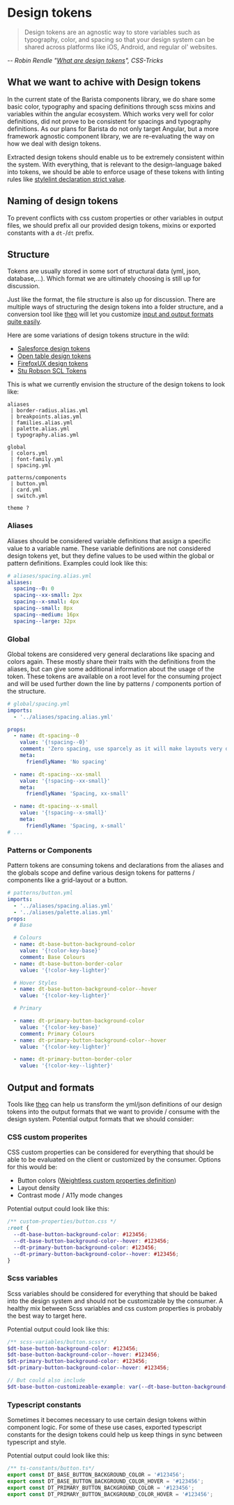 # Design tokens

> Design tokens are an agnostic way to store variables such as typography,
> color, and spacing so that your design system can be shared across platforms
> like iOS, Android, and regular ol' websites.

-- <cite>Robin Rendle "[What are design tokens]", CSS-Tricks</cite>

## What we want to achive with Design tokens

In the current state of the Barista components library, we do share some basic
color, typography and spacing definitions through scss mixins and variables
within the angular ecosystem. Which works very well for color definitions, did
not prove to be consistent for spacings and typography definitions. As our plans
for Barista do not only target Angular, but a more framework agnostic component
library, we are re-evaluating the way on how we deal with design tokens.

Extracted design tokens should enable us to be extremely consistent within the
system. With everything, that is relevant to the design-language baked into
tokens, we should be able to enforce usage of these tokens with linting rules
like [stylelint declaration strict value].

## Naming of design tokens

To prevent conflicts with css custom properties or other variables in output
files, we should prefix all our provided design tokens, mixins or exported
constants with a `dt-`/`dt` prefix.

## Structure

Tokens are usually stored in some sort of structural data (yml, json,
database,...). Which format we are ultimately choosing is still up for
discussion.

Just like the format, the file structure is also up for discussion. There are
multiple ways of structuring the design tokens into a folder structure, and a
conversion tool like [theo] will let you customize
[input and output formats quite easily](#output-and-formats).

Here are some variations of design tokens structure in the wild:

- [Salesforce design tokens]
- [Open table design tokens]
- [FirefoxUX design tokens]
- [Stu Robson SCL Tokens]

This is what we currently envision the structure of the design tokens to look
like:

```
aliases
 | border-radius.alias.yml
 | breakpoints.alias.yml
 | families.alias.yml
 | palette.alias.yml
 | typography.alias.yml

global
 | colors.yml
 | font-family.yml
 | spacing.yml

patterns/components
 | button.yml
 | card.yml
 | switch.yml

theme ?
```

### Aliases

Aliases should be considered variable definitions that assign a specific value
to a variable name. These variable definitions are not considered design tokens
yet, but they define values to be used within the global or pattern definitions.
Examples could look like this:

```yml
# aliases/spacing.alias.yml
aliases:
  spacing--0: 0
  spacing--xx-small: 2px
  spacing--x-small: 4px
  spacing--small: 8px
  spacing--medium: 16px
  spacing--large: 32px
```

### Global

Global tokens are considered very general declarations like spacing and colors
again. These mostly share their traits with the definitions from the aliases,
but can give some additional information about the usage of the token. These
tokens are available on a root level for the consuming project and will be used
further down the line by patterns / components portion of the structure.

```yml
# global/spacing.yml
imports:
  - '../aliases/spacing.alias.yml'

props:
  - name: dt-spacing--0
    value: '{!spacing--0}'
    comment: 'Zero spacing, use sparcely as it will make layouts very dense'
    meta:
      friendlyName: 'No spacing'

  - name: dt-spacing--xx-small
    value: '{!spacing--xx-small}'
    meta:
      friendlyName: 'Spacing, xx-small'

  - name: dt-spacing--x-small
    value: '{!spacing--x-small}'
    meta:
      friendlyName: 'Spacing, x-small'
# ...
```

### Patterns or Components

Pattern tokens are consuming tokens and declarations from the aliases and the
globals scope and define various design tokens for patterns / components like a
grid-layout or a button.

```yml
# patterns/button.yml
imports:
  - '../aliases/spacing.alias.yml'
  - '../aliases/palette.alias.yml'
props:
  # Base

  # Colours
  - name: dt-base-button-background-color
    value: '{!color-key-base}'
    comment: Base Colours
  - name: dt-base-button-border-color
    value: '{!color-key-lighter}'

  # Hover Styles
  - name: dt-base-button-background-color--hover
    value: '{!color-key-lighter}'

  # Primary

  - name: dt-primary-button-background-color
    value: '{!color-key-base}'
    comment: Primary Colours
  - name: dt-primary-button-background-color--hover
    value: '{!color-key-lighter}'

  - name: dt-primary-button-border-color
    value: '{!color-key--lighter}'
```

## Output and formats

Tools like [theo] can help us transform the yml/json definitions of our design
tokens into the output formats that we want to provide / consume with the design
system. Potential output formats that we should consider:

### CSS custom properites

CSS custom properties can be considered for everything that should be able to be
evaluated on the client or customized by the consumer. Options for this would
be:

- Button colors ([Weightless custom properties definition])
- Layout density
- Contrast mode / A11y mode changes

Potential output could look like this:

```css
/** custom-properties/button.css */
:root {
  --dt-base-button-background-color: #123456;
  --dt-base-button-background-color--hover: #123456;
  --dt-primary-button-background-color: #123456;
  --dt-primary-button-background-color--hover: #123456;
}
```

### Scss variables

Scss variables should be considered for everything that should be baked into the
design system and should not be customizable by the consumer. A healthy mix
between Scss variables and css custom properties is probably the best way to
target here.

Potential output could look like this:

```scss
/** scss-variables/button.scss*/
$dt-base-button-background-color: #123456;
$dt-base-button-background-color--hover: #123456;
$dt-primary-button-background-color: #123456;
$dt-primary-button-background-color--hover: #123456;

// But could also include
$dt-base-button-customizeable-example: var(--dt-base-button-background-color);
```

### Typescript constants

Sometimes it becomes necessary to use certain design tokens within component
logic. For some of these use cases, exported typescript constants for the design
tokens could help us keep things in sync between typescript and style.

Potential output could look like this:

```ts
/** ts-constants/button.ts*/
export const DT_BASE_BUTTON_BACKGROUND_COLOR = '#123456';
export const DT_BASE_BUTTON_BACKGROUND_COLOR_HOVER = '#123456';
export const DT_PRIMARY_BUTTON_BACKGROUND_COLOR = '#123456';
export const DT_PRIMARY_BUTTON_BACKGROUND_COLOR_HOVER = '#123456';
```

[what are design tokens]: https://css-tricks.com/what-are-design-tokens/
[theo]: https://github.com/salesforce-ux/theo
[stylelint declaration strict value]:
  https://github.com/AndyOGo/stylelint-declaration-strict-value
[stu robson scl tokens]:
  https://github.com/sturobson/SCL/tree/b22d4dfc6998a91c50d241ecc6ad379718571953/Design-Tokens
[salesforce design tokens]:
  https://github.com/salesforce-ux/design-system/tree/master/design-tokens
[open table design tokens]:
  https://github.com/opentable/design-tokens/tree/master/OTKit
[firefoxux design tokens]: https://github.com/FirefoxUX/design-tokens
[weightless custom properties definition]:
  https://github.com/andreasbm/weightless/blob/6c7965981752e85206d9da459110b2dddeecf9ec/src/lib/button/button.ts#L23-L46
